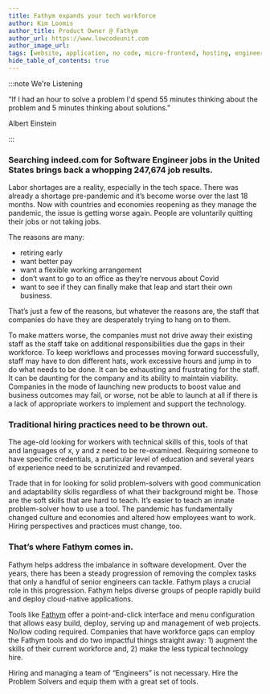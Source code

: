```yaml
---
title: Fathym expands your tech workforce
author: Kim Loomis
author_title: Product Owner @ Fathym
author_url: https://www.lowcodeunit.com
author_image_url:
tags: [website, application, no code, micro-frontend, hosting, engineering]
hide_table_of_contents: true
---
```



:::note We're Listening

“If I had an hour to solve a problem I'd spend 55 minutes thinking about the problem and 5 minutes thinking about solutions.”

Albert Einstein

:::

### Searching indeed.com for Software Engineer jobs in the United States brings back a whopping 247,674 job results.

Labor shortages are a reality, especially in the tech space. There was already a shortage pre-pandemic and it’s become worse over the last 18 months. Now with countries and economies reopening as they manage the pandemic, the issue is getting worse again. People are voluntarily quitting their jobs or not taking jobs. 

The reasons are many: 
- retiring early
- want better pay
- want a flexible working arrangement
- don’t want to go to an office as they’re nervous about Covid
- want to see if they can finally make that leap and start their own business. 

That’s just a few of the reasons, but whatever the reasons are, the staff that companies do have they are desperately trying to hang on to them.

To make matters worse, the companies must not drive away their existing staff as the staff take on additional responsibilities due the gaps in their workforce. To keep workflows and processes moving forward successfully, staff may have to don different hats, work excessive hours and jump in to do what needs to be done. It can be exhausting and frustrating for the staff. It can be daunting for the company and its ability to maintain viability. Companies in the mode of launching new products to boost value and business outcomes may fail, or worse, not be able to launch at all if there is a lack of appropriate workers to implement and support the technology.

### Traditional hiring practices need to be thrown out. 

The age-old looking for workers with technical skills of this, tools of that and languages of x, y and z need to be re-examined. Requiring someone to have specific credentials, a particular level of education and several years of experience need to be scrutinized and revamped. 

Trade that in for looking for solid problem-solvers with good communication and adaptability skills regardless of what their background might be. Those are the soft skills that are hard to teach. It’s easier to teach an innate problem-solver how to use a tool. The pandemic has fundamentally changed culture and economies and altered how employees want to work. Hiring perspectives and practices must change, too.

### That’s where Fathym comes in.

Fathym helps address the imbalance in software development. Over the years, there has been a steady progression of removing the complex tasks that only a handful of senior engineers can tackle. Fathym plays a crucial role in this progression. Fathym helps diverse groups of people rapidly build and deploy cloud-native applications. 

Tools like [Fathym](https://www.fathym.com/) offer a point-and-click interface and menu configuration that allows easy build, deploy, serving up and management of web projects. No/low coding required. Companies that have workforce gaps can employ the Fathym tools and do two impactful things straight away: 1) augment the skills of their current workforce and, 2) make the less typical technology hire.

Hiring and managing a team of “Engineers” is not necessary. Hire the Problem Solvers and equip them with a great set of tools.

